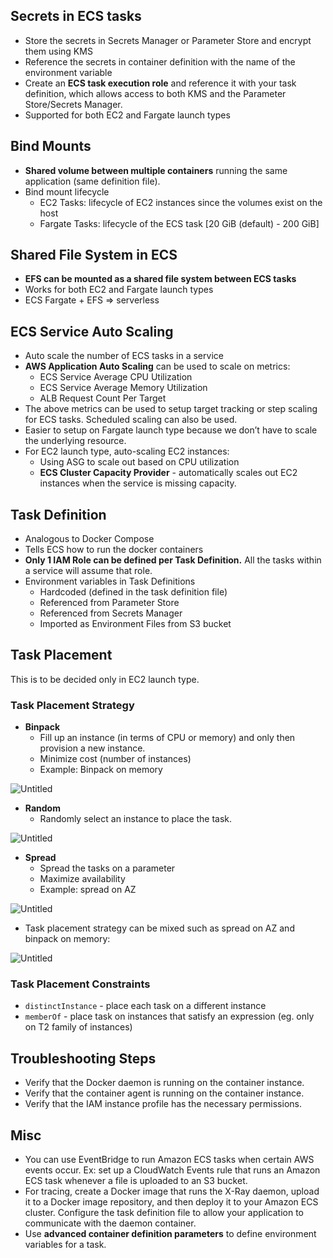 ## Secrets in ECS tasks

- Store the secrets in Secrets Manager or Parameter Store and encrypt them using KMS
- Reference the secrets in container definition with the name of the environment variable
- Create an **ECS task execution role** and reference it with your task definition, which allows access to both KMS and the Parameter Store/Secrets Manager.
- Supported for both EC2 and Fargate launch types

## Bind Mounts

- **Shared volume between multiple containers** running the same application (same definition file).
- Bind mount lifecycle
    - EC2 Tasks: lifecycle of EC2 instances since the volumes exist on the host
    - Fargate Tasks: lifecycle of the ECS task [20 GiB (default) - 200 GiB]

## Shared File System in ECS

- **EFS can be mounted as a shared file system between ECS tasks**
- Works for both EC2 and Fargate launch types
- ECS Fargate + EFS ⇒ serverless

## ECS Service Auto Scaling

- Auto scale the number of ECS tasks in a service
- **AWS Application Auto Scaling** can be used to scale on metrics:
    - ECS Service Average CPU Utilization
    - ECS Service Average Memory Utilization
    - ALB Request Count Per Target
- The above metrics can be used to setup target tracking or step scaling for ECS tasks. Scheduled scaling can also be used.
- Easier to setup on Fargate launch type because we don’t have to scale the underlying resource.
- For EC2 launch type, auto-scaling EC2 instances:
    - Using ASG to scale out based on CPU utilization
    - **ECS Cluster Capacity Provider** - automatically scales out EC2 instances when the service is missing capacity.

## Task Definition

- Analogous to Docker Compose
- Tells ECS how to run the docker containers
- **Only 1 IAM Role can be defined per Task Definition.** All the tasks within a service will assume that role.
- Environment variables in Task Definitions
    - Hardcoded (defined in the task definition file)
    - Referenced from Parameter Store
    - Referenced from Secrets Manager
    - Imported as Environment Files from S3 bucket

## Task Placement

This is to be decided only in EC2 launch type. 

### Task Placement Strategy

- **Binpack**
    - Fill up an instance (in terms of CPU or memory) and only then provision a new instance.
    - Minimize cost (number of instances)
    - Example: Binpack on memory

![Untitled](https://prod-files-secure.s3.us-west-2.amazonaws.com/a62a7f33-1546-4c58-8ddd-1ea3a991abac/87a49d11-3283-4f5d-84e3-e8a42eaa173e/Untitled.png)

- **Random**
    - Randomly select an instance to place the task.

![Untitled](https://prod-files-secure.s3.us-west-2.amazonaws.com/a62a7f33-1546-4c58-8ddd-1ea3a991abac/bb64f398-3a32-4fea-809b-26fdfa29843f/Untitled.png)

- **Spread**
    - Spread the tasks on a parameter
    - Maximize availability
    - Example: spread on AZ

![Untitled](https://prod-files-secure.s3.us-west-2.amazonaws.com/a62a7f33-1546-4c58-8ddd-1ea3a991abac/8dfe1499-16e2-4ce6-a060-f1d28d97021f/Untitled.png)

- Task placement strategy can be mixed such as spread on AZ and binpack on memory:

![Untitled](https://prod-files-secure.s3.us-west-2.amazonaws.com/a62a7f33-1546-4c58-8ddd-1ea3a991abac/6e8b69dc-8412-422a-afc2-208768c6174c/Untitled.png)

### Task Placement Constraints

- `distinctInstance` - place each task on a different instance
- `memberOf` - place task on instances that satisfy an expression (eg. only on T2 family of instances)

## Troubleshooting Steps

- Verify that the Docker daemon is running on the container instance.
- Verify that the container agent is running on the container instance.
- Verify that the IAM instance profile has the necessary permissions.

## Misc

- You can use EventBridge to run Amazon ECS tasks when certain AWS events occur. Ex: set up a CloudWatch Events rule that runs an Amazon ECS task whenever a file is uploaded to an S3 bucket.
- For tracing, create a Docker image that runs the X-Ray daemon, upload it to a Docker image repository, and then deploy it to your Amazon ECS cluster. Configure the task definition file to allow your application to communicate with the daemon container.
- Use **advanced container definition parameters** to define environment variables for a task.